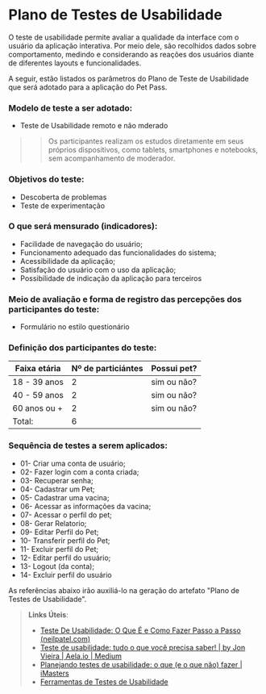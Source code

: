 # Plano de Testes de Usabilidade

O teste de usabilidade permite avaliar a qualidade da interface com o usuário da aplicação interativa. Por meio dele, são recolhidos dados sobre comportamento, medindo e considerando as reações dos usuários diante de diferentes layouts e funcionalidades.

A seguir, estão listados os parâmetros do Plano de Teste de Usabilidade que será adotado para a aplicação do Pet Pass.

### Modelo de teste a ser adotado:
- Teste de Usabilidade remoto e não mderado
>> Os participantes realizam os estudos diretamente em seus próprios dispositivos, como tablets, smartphones e notebooks, sem acompanhamento de moderador.

### Objetivos do teste:
- Descoberta de problemas
- Teste de experimentação

### O que será mensurado (indicadores):
- Facilidade de navegação do usuário;
- Funcionamento adequado das funcionalidades do sistema;
- Acessibilidade da aplicação;
- Satisfação do usuário com o uso da aplicação;
- Possibilidade de indicação da aplicação para terceiros

### Meio de avaliação e forma de registro das percepções dos participantes do teste:
- Formulário no estilo questionário

### Definição dos participantes do teste:

| Faixa etária | Nº de particiántes |	Possui pet? |
|--------------|--------------------|-------------|
| 18 - 39 anos | 2 | sim ou não? |
| 40 - 59 anos | 2 | sim ou não? |
| 60 anos ou + | 2 | sim ou não? |
| Total: | 6 |  |  |

### Sequência de testes a serem aplicados:

- 01- Criar uma conta de usuário;
- 02- Fazer login com a conta criada;
- 03- Recuperar senha;
- 04- Cadastrar um Pet;
- 05- Cadastrar uma vacina;
- 06- Acessar as informações da vacina;
- 07- Acessar o perfil do pet; 
- 08- Gerar Relatorio;
- 09- Editar Perfil do Pet;
- 10- Transferir perfil do Pet;
- 11- Excluir perfil do Pet;
- 12- Editar perfil do usuário;
- 13- Logout (da conta);
- 14- Excluir perfil do usuário

As referências abaixo irão auxiliá-lo na geração do artefato "Plano de Testes de Usabilidade".

> **Links Úteis**:
> - [Teste De Usabilidade: O Que É e Como Fazer Passo a Passo (neilpatel.com)](https://neilpatel.com/br/blog/teste-de-usabilidade/)
> - [Teste de usabilidade: tudo o que você precisa saber! | by Jon Vieira | Aela.io | Medium](https://medium.com/aela/teste-de-usabilidade-o-que-voc%C3%AA-precisa-saber-39a36343d9a6/)
> - [Planejando testes de usabilidade: o que (e o que não) fazer | iMasters](https://imasters.com.br/design-ux/planejando-testes-de-usabilidade-o-que-e-o-que-nao-fazer/)
> - [Ferramentas de Testes de Usabilidade](https://www.usability.gov/how-to-and-tools/resources/templates.html)
